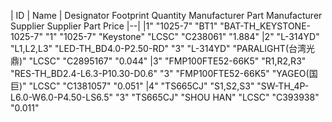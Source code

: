 | ID | Name | Designator	Footprint	Quantity	Manufacturer Part	Manufacturer	Supplier	Supplier Part	Price
|--|
|1"	"1025-7"	"BT1"	"BAT-TH_KEYSTONE-1025-7"	"1"	"1025-7"	"Keystone"	"LCSC"	"C238061"	"1.884"
|2"	"L-314YD"	"L1,L2,L3"	"LED-TH_BD4.0-P2.50-RD"	"3"	"L-314YD"	"PARALIGHT(台湾光鼎)"	"LCSC"	"C2895167"	"0.044"
|3"	"FMP100FTE52-66K5"	"R1,R2,R3"	"RES-TH_BD2.4-L6.3-P10.30-D0.6"	"3"	"FMP100FTE52-66K5"	"YAGEO(国巨)"	"LCSC"	"C1381057"	"0.051"
|4"	"TS665CJ"	"S1,S2,S3"	"SW-TH_4P-L6.0-W6.0-P4.50-LS6.5"	"3"	"TS665CJ"	"SHOU HAN"	"LCSC"	"C393938"	"0.011"
